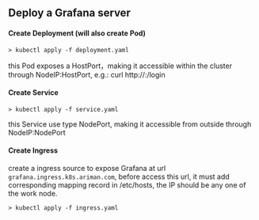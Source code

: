 Deploy a Grafana server
---

#### Create Deployment (will also create Pod)

```commandline
> kubectl apply -f deployment.yaml
```
this Pod exposes a HostPort，making it accessible within the cluster through NodeIP:HostPort, e.g.: curl http://<NodeIp>:<HostPort>/login

#### Create Service

```commandline
> kubectl apply -f service.yaml
```
this Service use type NodePort, making it accessible from outside through NodeIP:NodePort

#### Create Ingress

create a ingress source to expose Grafana at url `grafana.ingress.k8s.ariman.com`, before access this url, it must add corresponding mapping record in /etc/hosts, the IP should be any one of the work node.

```commandline
> kubectl apply -f ingress.yaml
```
